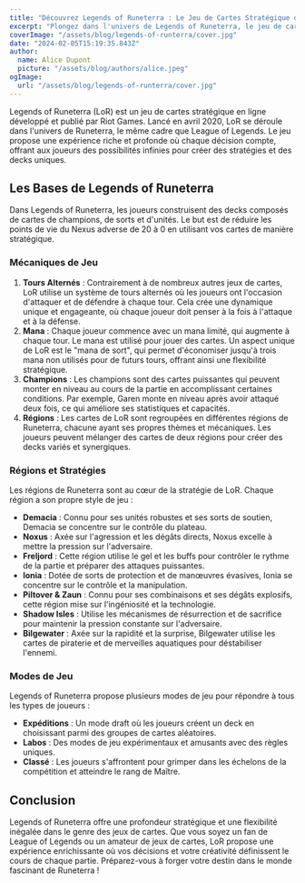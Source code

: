 ```yaml
---
title: "Découvrez Legends of Runeterra : Le Jeu de Cartes Stratégique de Riot Games"
excerpt: "Plongez dans l'univers de Legends of Runeterra, le jeu de cartes stratégique développé par Riot Games. Explorez les mécaniques de jeu, les régions, et les stratégies pour dominer vos adversaires."
coverImage: "/assets/blog/legends-of-runterra/cover.jpg"
date: "2024-02-05T15:19:35.843Z"
author:
  name: Alice Dupont
  picture: "/assets/blog/authors/alice.jpeg"
ogImage:
  url: "/assets/blog/legends-of-runterra/cover.jpg"
---
```


Legends of Runeterra (LoR) est un jeu de cartes stratégique en ligne développé et publié par Riot Games. Lancé en avril 2020, LoR se déroule dans l'univers de Runeterra, le même cadre que League of Legends. Le jeu propose une expérience riche et profonde où chaque décision compte, offrant aux joueurs des possibilités infinies pour créer des stratégies et des decks uniques.

## Les Bases de Legends of Runeterra

Dans Legends of Runeterra, les joueurs construisent des decks composés de cartes de champions, de sorts et d'unités. Le but est de réduire les points de vie du Nexus adverse de 20 à 0 en utilisant vos cartes de manière stratégique.

### Mécaniques de Jeu

1. **Tours Alternés** : Contrairement à de nombreux autres jeux de cartes, LoR utilise un système de tours alternés où les joueurs ont l'occasion d'attaquer et de défendre à chaque tour. Cela crée une dynamique unique et engageante, où chaque joueur doit penser à la fois à l'attaque et à la défense.
2. **Mana** : Chaque joueur commence avec un mana limité, qui augmente à chaque tour. Le mana est utilisé pour jouer des cartes. Un aspect unique de LoR est le "mana de sort", qui permet d'économiser jusqu'à trois mana non utilisés pour de futurs tours, offrant ainsi une flexibilité stratégique.
3. **Champions** : Les champions sont des cartes puissantes qui peuvent monter en niveau au cours de la partie en accomplissant certaines conditions. Par exemple, Garen monte en niveau après avoir attaqué deux fois, ce qui améliore ses statistiques et capacités.
4. **Régions** : Les cartes de LoR sont regroupées en différentes régions de Runeterra, chacune ayant ses propres thèmes et mécaniques. Les joueurs peuvent mélanger des cartes de deux régions pour créer des decks variés et synergiques.

### Régions et Stratégies

Les régions de Runeterra sont au cœur de la stratégie de LoR. Chaque région a son propre style de jeu :

- **Demacia** : Connu pour ses unités robustes et ses sorts de soutien, Demacia se concentre sur le contrôle du plateau.
- **Noxus** : Axée sur l'agression et les dégâts directs, Noxus excelle à mettre la pression sur l'adversaire.
- **Freljord** : Cette région utilise le gel et les buffs pour contrôler le rythme de la partie et préparer des attaques puissantes.
- **Ionia** : Dotée de sorts de protection et de manœuvres évasives, Ionia se concentre sur le contrôle et la manipulation.
- **Piltover & Zaun** : Connu pour ses combinaisons et ses dégâts explosifs, cette région mise sur l'ingéniosité et la technologie.
- **Shadow Isles** : Utilise les mécanismes de résurrection et de sacrifice pour maintenir la pression constante sur l'adversaire.
- **Bilgewater** : Axée sur la rapidité et la surprise, Bilgewater utilise les cartes de piraterie et de merveilles aquatiques pour déstabiliser l'ennemi.

### Modes de Jeu

Legends of Runeterra propose plusieurs modes de jeu pour répondre à tous les types de joueurs :

- **Expéditions** : Un mode draft où les joueurs créent un deck en choisissant parmi des groupes de cartes aléatoires.
- **Labos** : Des modes de jeu expérimentaux et amusants avec des règles uniques.
- **Classé** : Les joueurs s'affrontent pour grimper dans les échelons de la compétition et atteindre le rang de Maître.

## Conclusion

Legends of Runeterra offre une profondeur stratégique et une flexibilité inégalée dans le genre des jeux de cartes. Que vous soyez un fan de League of Legends ou un amateur de jeux de cartes, LoR propose une expérience enrichissante où vos décisions et votre créativité définissent le cours de chaque partie. Préparez-vous à forger votre destin dans le monde fascinant de Runeterra !
